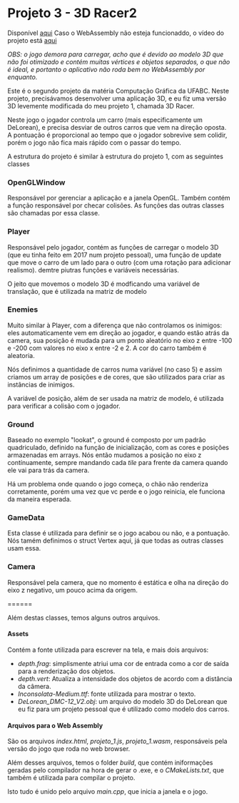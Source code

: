 # Projeto 3 - 3D Racer2

Disponível [aqui](https://isaquelc.github.io/abcg/3DRacer2/)
Caso o WebAssembly não esteja funcionaddo, o vídeo do projeto está [aqui](https://drive.google.com/file/d/19ij_IkFtALSpDX7OoxUU54B7N4pa753F/view?usp=sharing)

_OBS: o jogo demora para carregar, acho que é devido ao modelo 3D que não foi otimizado e contém muitas vértices e objetos separados, o que não é ideal, e portanto o aplicativo não roda bem no WebAssembly por enquanto._

Este é o segundo projeto da matéria Computação Gráfica da UFABC. Neste projeto, precisávamos desenvolver uma aplicação 3D, e eu fiz uma versão 3D levemente modificada do meu projeto 1, chamada 3D Racer.  

Neste jogo o jogador controla um carro (mais especificamente um DeLorean), e precisa desviar de outros carros que vem na direção oposta. A pontuação é proporcional ao tempo que o jogador sobrevive sem colidir, porém o jogo não fica mais rápido com o passar do tempo. 

A estrutura do projeto é similar à estrutura do projeto 1, com as seguintes classes

### OpenGLWindow
Responsável por gerenciar a aplicação e a janela OpenGL. Também contém a função responsável por checar colisões. As funções das outras classes são chamadas por essa classe.

### Player
Responsável pelo jogador, contém as funções de carregar o modelo 3D (que eu tinha feito em 2017 num projeto pessoal), uma função de update que move o carro de um lado para o outro (com uma rotação para adicionar realismo). demtre piutras funções e variáveis necessárias. 

O jeito que movemos o modelo 3D é modficando uma variável de translação, que é utilizada na matriz de modelo

### Enemies
Muito similar à Player, com a diferença que não controlamos os inimigos: eles automaticamente vem em direção ao jogador, e quando estão atrás da camera, sua posição é mudada para um ponto aleatório no eixo z entre -100 e -200 com valores no eixo x entre -2 e 2. A cor do carro também é aleatoria. 

Nós definimos a quantidade de carros numa variável (no caso 5) e assim criamos um array de posições e de cores, que são utilizados para criar as instâncias de inimigos.

A variável de posição, além de ser usada na matriz de modelo, é utilizada para verificar a colisão com o jogador.

### Ground
Baseado no exemplo "lookat", o ground é composto por um padrão quadriculado, definido na função de inicialização, com as cores e posições armazenadas em arrays. Nós então mudamos a posição no eixo z contínuamente, sempre mandando cada _tile_ para frente da camera quando ele vai para trás da camera. 

Há um problema onde quando o jogo começa, o chão não renderiza corretamente, porém uma vez que vc perde e o jogo reinicia, ele funciona da maneira esperada.

### GameData
Esta classe é utilizada para definir se o jogo acabou ou não, e a pontuação. Nós tamém definimos o struct Vertex aqui, já que todas as outras classes usam essa.

### Camera
Responsável pela camera, que no momento é estática e olha na direção do eixo z negativo, um pouco acima da origem.

======

Além destas classes, temos alguns outros arquivos. 

#### Assets
Contém a fonte utilizada para escrever na tela, e mais dois arquivos:
 - *depth.frag*: simplismente atriui uma cor de entrada como a cor de saída para a renderização dos objetos.
 - *depth.vert*: Atualiza a intensidade dos objetos de acordo com a distância da câmera.
 - *Inconsolata-Medium.ttf*: fonte utilizada para mostrar o texto.
 - *DeLorean_DMC-12_V2.obj*: um arquivo do modelo 3D do DeLorean que eu fiz para um projeto pessoal que é utilizado como modelo dos carros.

#### Arquivos para o Web Assembly
São os arquivos *index.html*, *projeto_1.js*, *projeto_1.wasm*, responsáveis pela versão do jogo que roda no web browser.

Além desses arquivos, temos o folder *build*, que contém iniformações geradas pelo compilador na hora de gerar o .exe, e o *CMakeLists.txt*, que também é utilizada para compilar o projeto.

Isto tudo é unido pelo arquivo *main.cpp*, que inicia a janela e o jogo.